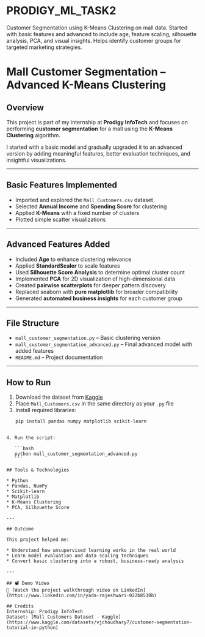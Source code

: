 # PRODIGY_ML_TASK2
Customer Segmentation using K-Means Clustering on mall data. Started with basic features and advanced to include age, feature scaling, silhouette analysis, PCA, and visual insights. Helps identify customer groups for targeted marketing strategies.

# Mall Customer Segmentation – Advanced K-Means Clustering

## Overview

This project is part of my internship at **Prodigy InfoTech** and focuses on performing **customer segmentation** for a mall using the **K-Means Clustering** algorithm.

I started with a basic model and gradually upgraded it to an advanced version by adding meaningful features, better evaluation techniques, and insightful visualizations.

---

## Basic Features Implemented

- Imported and explored the `Mall_Customers.csv` dataset
- Selected **Annual Income** and **Spending Score** for clustering
- Applied **K-Means** with a fixed number of clusters
- Plotted simple scatter visualizations

---

## Advanced Features Added

- Included **Age** to enhance clustering relevance  
- Applied **StandardScaler** to scale features  
- Used **Silhouette Score Analysis** to determine optimal cluster count  
- Implemented **PCA** for 2D visualization of high-dimensional data  
- Created **pairwise scatterplots** for deeper pattern discovery  
- Replaced seaborn with **pure matplotlib** for broader compatibility  
- Generated **automated business insights** for each customer group

---

## File Structure

- `mall_customer_segmentation.py` – Basic clustering version  
- `mall_customer_segmentation_advanced.py` – Final advanced model with added features  
- `README.md` – Project documentation

---

## How to Run

1. Download the dataset from [Kaggle](https://www.kaggle.com/datasets/vjchoudhary7/customer-segmentation-tutorial-in-python)  
2. Place `Mall_Customers.csv` in the same directory as your `.py` file  
3. Install required libraries:
   ```bash
   pip install pandas numpy matplotlib scikit-learn
````

4. Run the script:

   ```bash
   python mall_customer_segmentation_advanced.py
   ```

## Tools & Technologies

* Python
* Pandas, NumPy
* Scikit-learn
* Matplotlib
* K-Means Clustering
* PCA, Silhouette Score

---

## Outcome

This project helped me:

* Understand how unsupervised learning works in the real world
* Learn model evaluation and data scaling techniques
* Convert basic clustering into a robust, business-ready analysis

---

## 📽️ Demo Video
🎥 [Watch the project walkthrough video on LinkedIn](https://www.linkedin.com/in/yada-rajeshwari-022b8530b)

## Credits
Internship: Prodigy InfoTech
Dataset: [Mall Customers Dataset - Kaggle](https://www.kaggle.com/datasets/vjchoudhary7/customer-segmentation-tutorial-in-python)



